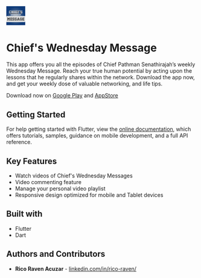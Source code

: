 <img src="https://github.com/RavenAcuzar/WM-Flutter/blob/master/android/app/src/main/ic_launcher-playstore.png" width="10%">

# Chief's Wednesday Message

This app offers you all the episodes of Chief Pathman Senathirajah’s weekly Wednesday Message. Reach your true human potential by acting upon the lessons that he regularly shares within the network. Download the app now, and get your weekly dose of valuable networking, and life tips.

Download now on [Google Play](https://play.google.com/store/apps/details?id=net.thev.cwm84214) and [AppStore](https://apps.apple.com/ph/app/chiefs-wednesday-message/id1098484075)

## Getting Started

For help getting started with Flutter, view the
[online documentation](https://flutter.dev/docs), which offers tutorials,
samples, guidance on mobile development, and a full API reference.

## Key Features
- Watch videos of Chief's Wednesday Messages
- Video commenting feature
- Manage your personal video playlist
- Responsive design optimized for mobile and Tablet devices

## Built with

* Flutter
* Dart

## Authors and Contributors

* **Rico Raven Acuzar** - [linkedin.com/in/rico-raven/](https://www.linkedin.com/in/rico-raven/)

